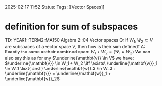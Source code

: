 2025-02-17 11:52
Status: 
Tags: [[Vector Spaces]]
# definition for sum of subspaces

TD: YEAR1::TERM2::MA150 Algebra 2::04 Vector spaces 
Q: If $W_1, W_2 \subset V$ are subspaces of a vector space $V$, then how is their sum defined?
A: Exactly the same as their combined span:
$W_1 + W_2 = \langle W_1 \cup W_2 \rangle$
We can also say this as for any $\underline{\mathbf{v}} \in V$ we have:  $\underline{\mathbf{v}} \in W_1 + W_2 \iff \exists\ \underline{\mathbf{w}}_1 \in W_1 \text{ and } \underline{\mathbf{w}}_2 \in W_2 : \underline{\mathbf{v}} = \underline{\mathbf{w}}_1 + \underline{\mathbf{w}}_2$
